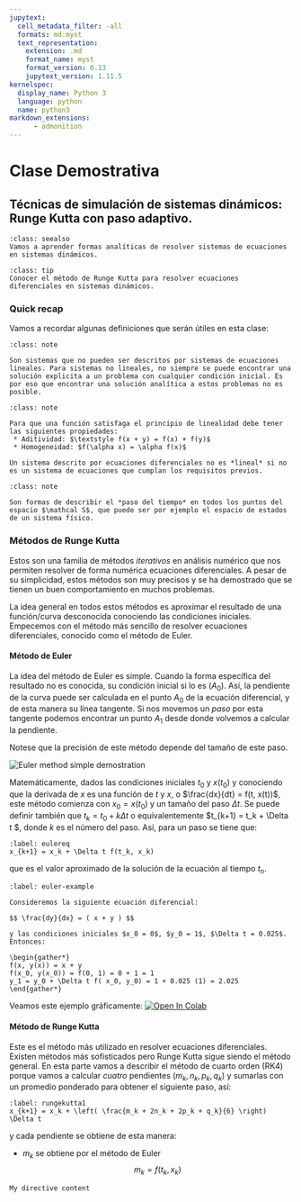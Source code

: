 ```yaml
---
jupytext:
  cell_metadata_filter: -all
  formats: md:myst
  text_representation:
    extension: .md
    format_name: myst
    format_version: 0.13
    jupytext_version: 1.11.5
kernelspec:
  display_name: Python 3
  language: python
  name: python3
markdown_extensions:
      - admonition
---
```


# Clase Demostrativa

## Técnicas de simulación de sistemas dinámicos: Runge Kutta con paso adaptivo.

``````{admonition} Qué vamos a ver en esta clase?
:class: seealso
Vamos a aprender formas analíticas de resolver sistemas de ecuaciones en sistemas dinámicos.
``````

``````{admonition} Objetivos
:class: tip
Conocer el método de Runge Kutta para resolver ecuaciones diferenciales en sistemas dinámicos.
``````

### Quick recap

Vamos a recordar algunas definiciones que serán útiles en esta clase:

``````{admonition} Sistemas No lineales
:class: note

Son sistemas que no pueden ser descritos por sistemas de ecuaciones lineales. Para sistemas no lineales, no siempre se puede encontrar una solución explicita a un problema con cualquier condición inicial. Es por eso que encontrar una solución analítica a estos problemas no es posible.
``````

``````{admonition} Linearidad
:class: note

Para que una función satisfaga el principio de linealidad debe tener las siguientes propiedades:
 * Aditividad: $\textstyle f(x + y) = f(x) + f(y)$
 * Homogeneidad: $f(\alpha x) = \alpha f(x)$

Un sistema descrito por ecuaciones diferenciales no es *lineal* si no es un sistema de ecuaciones que cumplan los requisitos previos.
``````


``````{admonition} Sistema dinámico
:class: note

Son formas de describir el *paso del tiempo* en todos los puntos del espacio $\mathcal S$, que puede ser por ejemplo el espacio de estados de un sistema físico.
``````


### Métodos de Runge Kutta

Estos son una familia de métodos *iterativos* en análisis numérico que nos permiten resolver de forma numérica ecuaciones diferenciales. A pesar de su simplicidad, estos métodos son muy precisos y se ha demostrado que se tienen un buen comportamiento en muchos problemas.

La idea general en todos estos métodos es aproximar el resultado de una función/curva desconocida conociendo las condiciones iniciales. Empecemos con el método más sencillo de resolver ecuaciones diferenciales, conocido como el método de Euler.

#### Método de Euler

La idea del método de Euler es simple. Cuando la forma específica del resultado no es conocida, su condición inicial si lo es ($A_0$). Así, la pendiente de la curva puede ser calculada en el punto $A_0$ de la ecuación diferencial, y de esta manera su línea tangente. Si nos movemos un *paso* por esta tangente podemos encontrar un punto $A_1$ desde donde volvemos a calcular la pendiente.

Notese que la precisión de este método depende del tamaño de este paso.

![Euler method simple demostration](../images/clase1/Euler_method.svg)

Matemáticamente, dados las condiciones iniciales $t_0$ y $x(t_0)$ y conociendo que la derivada de $x$ es una función de $t$ y $x$, o $\frac{dx}{dt} = f(t, x(t))$, este método comienza con $x_0 = x(t_0)$ y un tamaño del paso $\Delta t$. Se puede definir también que $t_k = t_0 + k \Delta t$ o equivalentemente $t_{k+1} = t_k + \Delta t $, donde $k$ es el número del paso.  Así, para un paso se tiene que:

```{math}
:label: eulereq
x_{k+1} = x_k + \Delta t f(t_k, x_k)
```

que es el valor aproximado de la solución de la ecuación al tiempo $t_n$.

````{prf:example}
:label: euler-example

Consideremos la siguiente ecuación diferencial:

$$ \frac{dy}{dx} = ( x + y ) $$

y las condiciones iniciales $x_0 = 0$, $y_0 = 1$, $\Delta t = 0.025$. Entonces:

\begin{gather*}
f(x, y(x)) = x + y
f(x_0, y(x_0)) = f(0, 1) = 0 + 1 = 1
y_1 = y_0 + \Delta t f( x_0, y_0) = 1 + 0.025 (1) = 2.025
\end{gather*}

````

Veamos este ejemplo gráficamente:
[![Open In Colab](https://colab.research.google.com/assets/colab-badge.svg)](https://colab.research.google.com/github/alefisico/FISD803-EPN/blob/main/FISD803-EPN/classes/clase1.ipynb)

#### Método de Runge Kutta

Este es el método más utilizado en resolver ecuaciones diferenciales. Existen métodos más sofisticados pero Runge Kutta sigue siendo el método general. En esta parte vamos a describir el método de cuarto orden (RK4) porque vamos a calcular *cuatro* pendientes ($m_k, n_k, p_k, q_k$) y sumarlas con un promedio ponderado para obtener el siguiente paso, así:

```{math}
:label: rungekutta1
x_{k+1} = x_k + \left( \frac{m_k + 2n_k + 2p_k + q_k}{6} \right) \Delta t
```
y cada pendiente se obtiene de esta manera:

 * $m_k$ se obtiene por el método de Euler $$m_k = f(t_k, x_k)$$


```{note}
My directive content
```
